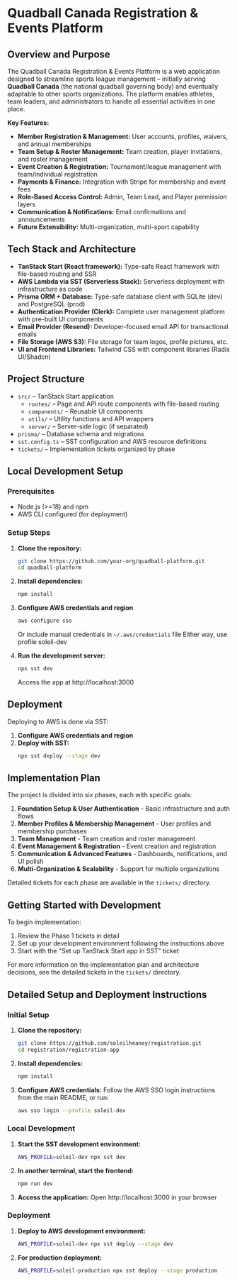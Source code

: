 # Quadball Canada Registration & Events Platform

## Overview and Purpose

The Quadball Canada Registration & Events Platform is a web application designed to streamline sports league management – initially serving **Quadball Canada** (the national quadball governing body) and eventually adaptable to other sports organizations. The platform enables athletes, team leaders, and administrators to handle all essential activities in one place.

**Key Features:**

- **Member Registration & Management:** User accounts, profiles, waivers, and annual memberships
- **Team Setup & Roster Management:** Team creation, player invitations, and roster management
- **Event Creation & Registration:** Tournament/league management with team/individual registration
- **Payments & Finance:** Integration with Stripe for membership and event fees
- **Role-Based Access Control:** Admin, Team Lead, and Player permission layers
- **Communication & Notifications:** Email confirmations and announcements
- **Future Extensibility:** Multi-organization, multi-sport capability

## Tech Stack and Architecture

- **TanStack Start (React framework):** Type-safe React framework with file-based routing and SSR
- **AWS Lambda via SST (Serverless Stack):** Serverless deployment with infrastructure as code
- **Prisma ORM + Database:** Type-safe database client with SQLite (dev) and PostgreSQL (prod)
- **Authentication Provider (Clerk):** Complete user management platform with pre-built UI components
- **Email Provider (Resend):** Developer-focused email API for transactional emails
- **File Storage (AWS S3):** File storage for team logos, profile pictures, etc.
- **UI and Frontend Libraries:** Tailwind CSS with component libraries (Radix UI/Shadcn)

## Project Structure

- `src/` – TanStack Start application
  - `routes/` – Page and API route components with file-based routing
  - `components/` – Reusable UI components
  - `utils/` – Utility functions and API wrappers
  - `server/` – Server-side logic (if separated)
- `prisma/` – Database schema and migrations
- `sst.config.ts` – SST configuration and AWS resource definitions
- `tickets/` – Implementation tickets organized by phase

## Local Development Setup

### Prerequisites

- Node.js (>=18) and npm
- AWS CLI configured (for deployment)

### Setup Steps

1. **Clone the repository:**
   ```bash
   git clone https://github.com/your-org/quadball-platform.git
   cd quadball-platform
   ```

2. **Install dependencies:**
   ```bash
   npm install
   ```

3. **Configure AWS credentials and region**
   ```bash
   aws configure sso
   ```
   Or include manual credentials in `~/.aws/credentials` file
   Either way, use profile soleil-dev

4. **Run the development server:**
   ```bash
   npx sst dev
   ```
   Access the app at http://localhost:3000

## Deployment

Deploying to AWS is done via SST:

1. **Configure AWS credentials and region**
2. **Deploy with SST:**
   ```bash
   npx sst deploy --stage dev
   ```

## Implementation Plan

The project is divided into six phases, each with specific goals:

1. **Foundation Setup & User Authentication** - Basic infrastructure and auth flows
2. **Member Profiles & Membership Management** - User profiles and membership purchases
3. **Team Management** - Team creation and roster management
4. **Event Management & Registration** - Event creation and registration
5. **Communication & Advanced Features** - Dashboards, notifications, and UI polish
6. **Multi-Organization & Scalability** - Support for multiple organizations

Detailed tickets for each phase are available in the `tickets/` directory.

## Getting Started with Development

To begin implementation:
1. Review the Phase 1 tickets in detail
2. Set up your development environment following the instructions above
3. Start with the "Set up TanStack Start app in SST" ticket

For more information on the implementation plan and architecture decisions, see the detailed tickets in the `tickets/` directory.

## Detailed Setup and Deployment Instructions

### Initial Setup

1. **Clone the repository:**
   ```bash
   git clone https://github.com/soleilheaney/registration.git
   cd registration/registration-app
   ```

2. **Install dependencies:**
   ```bash
   npm install
   ```

3. **Configure AWS credentials:**
   Follow the AWS SSO login instructions from the main README, or run:
   ```bash
   aws sso login --profile soleil-dev
   ```

### Local Development

1. **Start the SST development environment:**
   ```bash
   AWS_PROFILE=soleil-dev npx sst dev
   ```

2. **In another terminal, start the frontend:**
   ```bash
   npm run dev
   ```

3. **Access the application:**
   Open http://localhost:3000 in your browser

### Deployment

1. **Deploy to AWS development environment:**
   ```bash
   AWS_PROFILE=soleil-dev npx sst deploy --stage dev
   ```

2. **For production deployment:**
   ```bash
   AWS_PROFILE=soleil-production npx sst deploy --stage production
   ```

